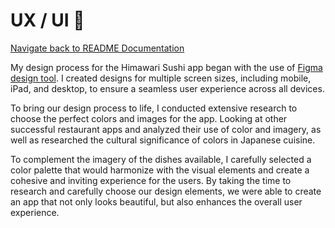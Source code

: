 # UX / UI 🎨

[Navigate back to README Documentation](./README.md)

My design process for the Himawari Sushi app began with the use of [Figma design tool](https://www.figma.com/). I
created designs for multiple
screen sizes, including mobile, iPad, and desktop, to ensure a seamless user experience across all devices.

To bring our design process to life, I conducted extensive research to choose the perfect colors and images for the
app. Looking at other successful restaurant apps and analyzed their use of color and imagery, as well as researched
the cultural significance of colors in Japanese cuisine.

To complement the imagery of the dishes available, I carefully selected a
color palette that would harmonize with the visual elements and create a cohesive and inviting experience for the users.
By taking the time to research and carefully choose our design elements, we were able to create an app that not only
looks beautiful, but also enhances the overall user experience.

